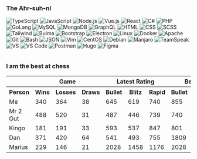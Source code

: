 
### The Ahr-suh-nl

![TypeScript](https://img.shields.io/badge/-TypeScript-3178C6?style=flat-square&logoColor=white&logo=typescript)
![JavaScript](https://img.shields.io/badge/-JavaScript-F7DF1E?style=flat-square&logoColor=black&logo=javascript)
![Node.js](https://img.shields.io/badge/-Node.js-339933?style=flat-square&logoColor=white&logo=node.js)
![Vue.js](https://img.shields.io/badge/-Vue.js-4FC08D?style=flat-square&logoColor=white&logo=vue.js)
![React](https://img.shields.io/badge/-React-61DAFB?style=flat-square&logoColor=white&logo=react)
![C#](https://img.shields.io/badge/-CSharp-239120?style=flat-square&logo=c%20sharp)
![PHP](https://img.shields.io/badge/-PHP-777BB4?style=flat-square&logoColor=white&logo=php)
![GoLang](https://img.shields.io/badge/-GoLang-00ADD8?style=flat-square&logoColor=white&logo=Go)
![MySQL](https://img.shields.io/badge/-MySQL-4479A1?style=flat-square&logoColor=white&logo=MySQL)
![MongoDB](https://img.shields.io/badge/-MongoDB-4479A1?style=flat-square&logoColor=white&logo=mongodb)
![GraphQL](https://img.shields.io/badge/-GraphQL-E10098?style=flat-square&logoColor=white&logo=GraphQL)
![HTML](https://img.shields.io/badge/-HTML5-E34F26?style=flat-square&logoColor=white&logo=HTML5)
![CSS](https://img.shields.io/badge/-CSS3-1572B6?style=flat-square&logoColor=white&logo=CSS3)
![SCSS](https://img.shields.io/badge/-SCSS-CC6699?style=flat-square&logoColor=white&logo=SASS)
![Tailwind](https://img.shields.io/badge/-Tailwind-06B6D4?style=flat-square&logoColor=white&logo=tailwindcss)
![Bulma](https://img.shields.io/badge/-Bulma-00D1B2?style=flat-square&logoColor=white&logo=bulma)
![Bootstrap](https://img.shields.io/badge/-Bootstrap-7952B3?style=flat-square&logoColor=white&logo=bootstrap)
![Electron](https://img.shields.io/badge/-Electron-47848F?style=flat-square&logoColor=white&logo=Electron)
![Linux](https://img.shields.io/badge/-Linux-FCC624?style=flat-square&logoColor=black&logo=Linux)
![Docker](https://img.shields.io/badge/-Docker-2496ED?style=flat-square&logoColor=white&logo=Docker)
![Apache](https://img.shields.io/badge/-Apache-D22128?style=flat-square&logoColor=white&logo=Apache)
![Git](https://img.shields.io/badge/-Git-F05032?style=flat-square&logoColor=white&logo=Git)
![Bash](https://img.shields.io/badge/-Bash-4EAA25?style=flat-square&logoColor=white&logo=GNUBash)
![JSON](https://img.shields.io/badge/-JSON-black?style=flat-square&logoColor=white&logo=JSON)
![Vim](https://img.shields.io/badge/-Vim-019733?style=flat-square&logoColor=white&logo=Vim)
![CentOS](https://img.shields.io/badge/-CentOS-262577?style=flat-square&logoColor=white&logo=CentOS)
![Debian](https://img.shields.io/badge/-Debian-A81D33?style=flat-square&logoColor=white&logo=Debian)
![Manjaro](https://img.shields.io/badge/-Manjaro-35BF5C?style=flat-square&logoColor=white&logo=Manjaro)
![TeamSpeak](https://img.shields.io/badge/-TeamSpeak-2580C3?style=flat-square&logoColor=white&logo=TeamSpeak)
![VS](https://img.shields.io/badge/-VS-5C2D91?style=flat-square&logoColor=white&logo=Visual%20Studio)
![VS Code](https://img.shields.io/badge/-VS%20Code-007ACC?style=flat-square&logoColor=white&logo=Visual%20Studio%20Code)
![Postman](https://img.shields.io/badge/-Postman-FF6C37?style=flat-square&logoColor=white&logo=Postman)
![Hugo](https://img.shields.io/badge/-Hugo-FF4088?style=flat-square&logoColor=white&logo=Hugo)
![Figma](https://img.shields.io/badge/-Figma-F24E1E?style=flat-square&logoColor=white&logo=Figma)

<p align="center">
  <img src="https://github-readme-stats.vercel.app/api?username=irhm&theme=dark&count_private=true&show_icons=true" alt="" />
</p>

### I am the best at chess

<table>
<tr>
  <td rowspan="1"></td>
  <th colspan="3" scope="colgroup">Game</th>
  <th colspan="3" scope="colgroup">Latest Rating</th>
  <th colspan="3" scope="colgroup">Best Rating</th>
</tr>
<tr>
  <th>Person</th>
  <th>Wins</th>
  <th>Losses</th>
  <th>Draws</th>
  <th>Bullet</th>
  <th>Blitz</th>
  <th>Rapid</th>
  <th>Bullet</th>
  <th>Blitz</th>
  <th>Rapid</th>
</tr>
  
<tr>
  <td>Me</td>
  <td>340</td>
  <td>364</td>
  <td>38</td>
  <td>645</td>
  <td>619</td>
  <td>740</td>
  <td>855</td>
  <td>867</td>
  <td>827</td>
</tr>
    

<tr>
  <td>Mr 2 Gut</td>
  <td>488</td>
  <td>520</td>
  <td>31</td>
  <td>487</td>
  <td>446</td>
  <td>739</td>
  <td>740</td>
  <td>963</td>
  <td>756</td>
</tr>
    

<tr>
  <td>Kingo</td>
  <td>181</td>
  <td>191</td>
  <td>33</td>
  <td>593</td>
  <td>537</td>
  <td>847</td>
  <td>801</td>
  <td>1419</td>
  <td>1058</td>
</tr>
    

<tr>
  <td>Dan</td>
  <td>371</td>
  <td>420</td>
  <td>64</td>
  <td>541</td>
  <td>493</td>
  <td>755</td>
  <td>1809</td>
  <td>1388</td>
  <td>1806</td>
</tr>
    

<tr>
  <td>Marius</td>
  <td>229</td>
  <td>146</td>
  <td>21</td>
  <td>2028</td>
  <td>1458</td>
  <td>1176</td>
  <td>2028</td>
  <td>1480</td>
  <td>1193</td>
</tr>
    
</table>